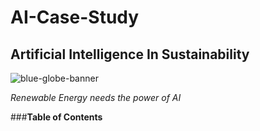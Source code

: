 # AI-Case-Study
## Artificial Intelligence In Sustainability

<p align="center">
   
   ![blue-globe-banner](https://github.com/user-attachments/assets/f1887d8c-e69f-4cf6-b431-be71803e623b)

_Renewable Energy needs the power of AI_

###**Table of Contents**
